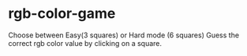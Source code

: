 # rgb-color-game
Choose between Easy(3 squares) or Hard mode (6 squares)
Guess the correct rgb color value by clicking on a square.
